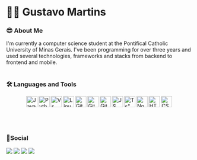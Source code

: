# 👨‍🎓 Gustavo Martins
### 😎 About Me
I'm currently a computer science student at the Pontifical Catholic University of Minas Gerais. I've been programming for over three years
and used several technologies, frameworks and stacks from backend to frontend and mobile.

#
### 🛠️ Languages and Tools
<div style="display: flex; justify-content: center"> 
<img align="left" alt="Java" width="30px" stype="padding-right:10px;" src="https://cdn.jsdelivr.net/gh/devicons/devicon/icons/java/java-original.svg" />
<img align="left" alt="Python" width="30px" stype="padding-right:10px;"src="https://cdn.jsdelivr.net/gh/devicons/devicon/icons/python/python-original.svg" />
<img align="left" alt="Vs Code" width="30px" stype="padding-right:10px;" src="https://cdn.jsdelivr.net/gh/devicons/devicon/icons/vscode/vscode-original.svg" />
<img align="left" alt="Linux" width="30px" stype="padding-right:10px;" src="https://cdn.jsdelivr.net/gh/devicons/devicon/icons/linux/linux-original.svg" />
<img align="left" alt="Git" width="30px" stype="padding-right:10px;" src="https://cdn.jsdelivr.net/gh/devicons/devicon/icons/git/git-original.svg" />

<img align="left" alt="Github" width="30px" stype="padding-right:10px;" src="https://cdn.jsdelivr.net/gh/devicons/devicon/icons/github/github-original.svg" />
          
<img align="left" alt="Git" width="30px" stype="padding-right:10px;" src="https://cdn.jsdelivr.net/gh/devicons/devicon/icons/cplusplus/cplusplus-plain.svg" />
<img align="left" alt="JS" width="30px" stype="padding-right:10px;"  src="https://cdn.jsdelivr.net/gh/devicons/devicon/icons/javascript/javascript-original.svg" />
<img align="left" alt=Ts" width="30px" stype="padding-right:10px;" src="https://cdn.jsdelivr.net/gh/devicons/devicon/icons/typescript/typescript-plain.svg" />          
<img align="left" alt="Node Js" width="30px" stype="padding-right:10px;" src="https://cdn.jsdelivr.net/gh/devicons/devicon/icons/nodejs/nodejs-original.svg" />
<img align="left" alt="HTML5" width="30px" stype="padding-right:10px;" src="https://cdn.jsdelivr.net/gh/devicons/devicon/icons/html5/html5-plain.svg" />
<img align="left" alt="CSS" width="30px" stype="padding-right:10px;" src="https://cdn.jsdelivr.net/gh/devicons/devicon/icons/css3/css3-plain-wordmark.svg" />
</div>
</br>
</br>
          
#
### 📢Social    
<div>                                                                                                                                          
  <a href="https://twitter.com/gumartinslopes" target="_blank"><img src="https://img.shields.io/badge/-Twitter-%230077B5?style=for-the-badge&logo=twitter&logoColor=white" target="_blank"></a> 
  <a href="https://www.instagram.com/gumartinslopes/" target="_blank"><img src="https://img.shields.io/badge/-Instagram-%23E4405F?style=for-the-badge&logo=instagram&logoColor=white" target="_blank"></a>
  <a href = "mailto:gumartinslopes@gmail.com"><img src="https://img.shields.io/badge/-Gmail-%23333?style=for-the-badge&logo=gmail&logoColor=white" target="_blank"></a>
  <a href="https://www.linkedin.com/in/gumartinslopes/" target="_blank"><img src="https://img.shields.io/badge/-LinkedIn-%230077B5?style=for-the-badge&logo=linkedin&logoColor=white" target="_blank"></a> 

</div>

<!--
**GustavoMLopes/GustavoMLopes** is a ✨ _special_ ✨ repository because its `README.md` (this file) appears on your GitHub profile.

Here are some ideas to get you started:

- 🔭 I’m currently working on ...
- 🌱 I’m currently learning ...
- 👯 I’m looking to collaborate on ...
- 🤔 I’m looking for help with ...
- 💬 Ask me about ...
- 📫 How to reach me: ...
- 😄 Pronouns: ...
- ⚡ Fun fact: ...
-->
